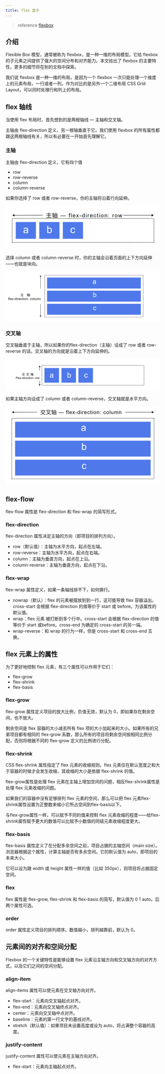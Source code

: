 ```yaml
---
title: flex 盒子
---
```


> reference [flexbox](https://developer.mozilla.org/zh-CN/docs/Web/CSS/CSS_Flexible_Box_Layout/Basic_Concepts_of_Flexbox)

## 介绍

Flexible Box 模型，通常被称为 flexbox，是一种一维的布局模型。它给 flexbox 的子元素之间提供了强大的空间分布和对齐能力。本文给出了 flexbox 的主要特性，更多的细节将在别的文档中探索。

我们说 flexbox 是一种一维的布局，是因为一个 flexbox 一次只能处理一个维度上的元素布局，一行或者一列。作为对比的是另外一个二维布局 CSS Grid Layout，可以同时处理行和列上的布局。

## flex 轴线

当使用 flex 布局时，首先想到的是两根轴线 — 主轴和交叉轴。

主轴由 flex-direction 定义，另一根轴垂直于它。我们使用 flexbox 的所有属性都跟这两根轴线有关，所以有必要在一开始首先理解它。

### 主轴

主轴由 flex-direction 定义，它有四个值

- row
- row-reverse
- column
- column-reverse

如果你选择了 row 或者 row-reverse，你的主轴将沿着行向延伸。

![flexbox-row-x](./images//flexboxRowX.png)

选择 column 或者 column-reverse 时，你的主轴会沿着页面的上下方向延伸——也就是块向。

![flexbox-column-x](./images/flexboxColumnX.png)

### 交叉轴

交叉轴垂直于主轴，所以如果你的flex-direction（主轴）设成了 row 或者 row-reverse 的话，交叉轴的方向就是沿着上下方向延伸的。

![flexbox-row-y](./images/flexboxRowY.png)

如果主轴方向设成了 column 或者 column-reverse，交叉轴就是水平方向。

![flexbox-column-y](./images/flexboxColumnY.png)

## flex-flow

flex-flow 属性是 flex-direction 和 flex-wrap 的简写形式。

### flex-direction

flex-direction 属性决定主轴的方向（即项目的排列方向）。

- row（默认值）：主轴为水平方向，起点在左端。
- row-reverse：主轴为水平方向，起点在右端。
- column：主轴为垂直方向，起点在上沿。
- column-reverse：主轴为垂直方向，起点在下沿。

### flex-wrap

flex-wrap 属性定义，如果一条轴线排不下，如何换行。

- nowrap（默认）：flex 的元素被摆放到到一行，这可能导致 flex 容器溢出。cross-start 会根据 flex-direction 的值等价于 start 或 before。为该属性的默认值。
- wrap：flex 元素 被打断到多个行中。cross-start 会根据 flex-direction 的值等价于 start 或before。cross-end 为确定的 cross-start 的另一端。
- wrap-reverse：和 wrap 的行为一样，但是 cross-start 和 cross-end 互换。

## flex 元素上的属性

为了更好地控制 flex 元素，有三个属性可以作用于它们：

- flex-grow
- flex-shrink
- flex-basis

### flex-grow

flex-grow 属性定义项目的放大比例，负值无效，默认为 0，即如果存在剩余空间，也不放大。

剩余空间是 flex 容器的大小减去所有 flex 项的大小加起来的大小。如果所有的兄弟项目都有相同的 flex-grow 系数，那么所有的项目将剩余空间按相同比例分配，否则将根据不同的 flex-grow 定义的比例进行分配。

### flex-shrink

CSS flex-shrink 属性指定了 flex 元素的收缩规则。flex 元素仅在默认宽度之和大于容器的时候才会发生收缩，其收缩的大小是依据 flex-shrink 的值。

flex-grow属性是处理 flex 元素在主轴上增加空间的问题，相反flex-shrink属性是处理 flex 元素收缩的问题。

如果我们的容器中没有足够排列 flex 元素的空间，那么可以把 flex 元素flex-shrink属性设置为正整数来缩小它所占空间到flex-basis以下。

与flex-grow属性一样，可以赋予不同的值来控制 flex 元素收缩的程度——给flex-shrink属性赋予更大的数值可以比赋予小数值的同级元素收缩程度更大。

### flex-basis

flex-basis 属性定义了在分配多余空间之前，项目占据的主轴空间（main size）。浏览器根据这个属性，计算主轴是否有多余空间。它的默认值为 auto，即项目的本来大小。

它可以设为跟 width 或 height 属性一样的值（比如 350px），则项目将占据固定空间。

### flex

flex 属性是 flex-grow, flex-shrink 和 flex-basis 的简写，默认值为 0 1 auto。后两个属性可选。

### order

order 属性定义项目的排列顺序。数值越小，排列越靠前，默认为 0。

## 元素间的对齐和空间分配

Flexbox 的一个关键特性是能够设置 flex 元素沿主轴方向和交叉轴方向的对齐方式，以及它们之间的空间分配。

### align-item

align-items 属性可以使元素在交叉轴方向对齐。

- flex-start：元素向交叉轴起点对齐。
- flex-end：元素向交叉轴终点对齐。
- center：元素向交叉轴中点对齐。
- baseline：元素的第一行文字的基线对齐。
- stretch（默认值）：如果项目未设置高度或设为 auto，将占满整个容器的高度。

### justify-content

justify-content 属性可以使元素在主轴方向对齐。

- flex-start：元素向主轴起点对齐。
